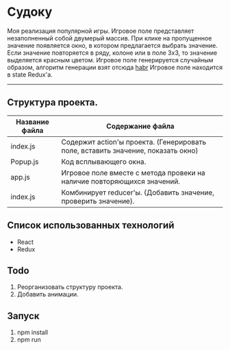 Судоку
=====================

Моя реализация популярной игры. Игровое поле представляет незаполненный собой двумерый массив. 
При клике на пропущенное значение появляется окно, в котором предлагается выбрать значение. 
Если значение повторяется в ряду, колоне или в поле 3х3, то значение выделяется красным цветом. 
Игровое поле генерируется случайным образом, алгоритм генерации взят отсюда 
[habr](https://habr.com/post/192102/)
Игровое поле находится в state Redux'a. 
***


Структура проекта. 
-----------------------------------

Название файла  | Содержание файла
----------------|----------------------
index.js        | Содержит action'ы проекта. (Генерировать поле, вставить значение, показать окно)
Popup.js        | Код всплывающего окна.
app.js          | Игровое поле вместе с метода провеки на наличие повторяющихся значений. 
index.js        | Комбинирует reducer'ы. (Добавить значение, проверить значение).


Список использованных технологий
-----------------------------------
* React
* Redux

Todo
-----------------------------------
1. Реорганизовать структуру проекта. 
2. Добавить анимации. 

Запуск
-----------------------------------
1. npm install
2. npm run
